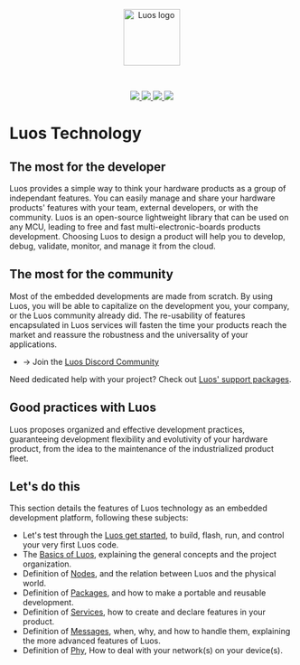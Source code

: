 <p align="center">
  <a href="https://luos.io">
    <img src="https://www.luos.io/img/logo_luos_animated_white.gif" alt="Luos logo" title="Luos" align="center" height="100" />
  </a>
</p>
<br />
<p align="center">
  <a aria-label="Luos Discord badge" href="https://discord.gg/luos-community-902486791658041364">
    <img src="https://img.shields.io/discord/902486791658041364?color=be99ff&label=Discord&style=flat-square">
  </a>
   <a aria-label="Luos Reddit follow badge" href="https://www.reddit.com/r/Luos">
    <img src="https://img.shields.io/reddit/subreddit-subscribers/Luos?color=be99ff&label=Reddit&style=flat-square">
  </a>
  <a aria-label="Luos Twitter follow badge" href="https://twitter.com/intent/follow">
    <img src="https://img.shields.io/twitter/follow/Luos_io?color=be99ff&label=Twitter&style=flat-square">
  </a>
  <a aria-label="Luos LinkedIn share badge" href="https://linkedin.com/company/luos">
    <img src="https://img.shields.io/badge/LinkedIn-Share-0077B5?color=be99ff&label=LinkedIn&style=flat-square">
  </a>
</p>

# Luos Technology

## The most for the developer​

Luos provides a simple way to think your hardware products as a group of independant features. You can easily manage and share your hardware products' features with your team, external developers, or with the community. Luos is an open-source lightweight library that can be used on any MCU, leading to free and fast multi-electronic-boards products development. Choosing Luos to design a product will help you to develop, debug, validate, monitor, and manage it from the cloud.

## The most for the community​

Most of the embedded developments are made from scratch. By using Luos, you will be able to capitalize on the development you, your company, or the Luos community already did. The re-usability of features encapsulated in Luos services will fasten the time your products reach the market and reassure the robustness and the universality of your applications.

- → Join the [Luos Discord Community](http://bit.ly/JoinLuosDiscord)

Need dedicated help with your project? Check out [Luos' support packages](https://discord.com/invite/luos).

## Good practices with Luos​

Luos proposes organized and effective development practices, guaranteeing development flexibility and evolutivity of your hardware product, from the idea to the maintenance of the industrialized product fleet.

## Let's do this​

This section details the features of Luos technology as an embedded development platform, following these subjects:

- Let's test through the [Luos get started](https://www.luos.io/tutorials/get-started/), to build, flash, run, and control your very first Luos code.
- The [Basics of Luos](https://www.luos.io/docs/luos-technology/basics/), explaining the general concepts and the project organization.
- Definition of [Nodes](https://www.luos.io/docs/luos-technology/node/), and the relation between Luos and the physical world.
- Definition of [Packages](https://www.luos.io/docs/luos-technology/packages/), and how to make a portable and reusable development.
- Definition of [Services](https://www.luos.io/docs/luos-technology/services/), how to create and declare features in your product.
- Definition of [Messages](https://www.luos.io/docs/luos-technology/messages/), when, why, and how to handle them, explaining the more advanced features of Luos.
- Definition of [Phy](https://www.luos.io/docs/luos-technology/phy), How to deal with your network(s) on your device(s).

